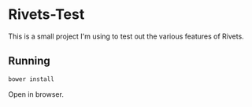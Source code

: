# Rivets-Test

This is a small project I'm using to test out the various features of Rivets.

## Running

``` bash
bower install
```

Open in browser.